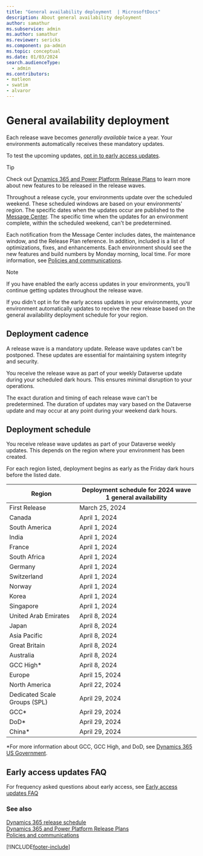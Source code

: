 ```yaml
---
title: "General availability deployment  | MicrosoftDocs"
description: About general availability deployment
author: samathur
ms.subservice: admin
ms.author: samathur 
ms.reviewer: sericks
ms.component: pa-admin
ms.topic: conceptual
ms.date: 01/03/2024
search.audienceType: 
  - admin
ms.contributors:
- matleon
- swatim
- alvaror
---
```

# General availability deployment

Each release wave becomes _generally available_ twice a year. Your environments automatically receives these mandatory updates.

To test the upcoming updates, [opt in to early access updates](opt-in-early-access-updates).

> [!TIP]
> Check out [Dynamics 365 and Power Platform Release Plans](/dynamics365/release-plans/) to learn more about new features to be released in the release waves.

Throughout a release cycle, your environments update over the scheduled weekend. These scheduled windows are based on your environments' region. The specific dates when the updates occur are published to the [Message Center](/office365/admin/manage/message-center). The specific time when the updates for an environment complete, within the scheduled weekend, can't be predetermined.

Each notification from the Message Center includes dates, the maintenance window, and the Release Plan reference. In addition, included is a list of optimizations, fixes, and enhancements. Each environment should see the new features and build numbers by Monday morning, local time. For more information, see [Policies and communications](policies-communications.md#scheduled-system-updates-and-maintenance).  

> [!NOTE]
> If you have enabled the early access updates in your environments, you'll continue getting updates throughout the release wave.
>
> If you didn't opt in for the early access updates in your environments, your environment automatically updates to receive the new release based on the general availability deployment schedule for your region.  

## Deployment cadence

A release wave is a mandatory update. Release wave updates can't be postponed. These updates are essential for maintaining system integrity and security.

You receive the release wave as part of your weekly Dataverse update during your scheduled dark hours. This ensures minimal disruption to your operations.

The exact duration and timing of each release wave can't be predetermined. The duration of updates may vary based on the Dataverse update and may occur at any point during your weekend dark hours.

## Deployment schedule  

You receive release wave updates as part of your Dataverse weekly updates. This depends on the region where your environment has been created.

For each region listed, deployment begins as early as the Friday dark hours before the listed date.

|Region  | Deployment schedule for 2024 wave 1 general availability |
|---------|---------|
| First Release                | March 25, 2024 |
| Canada                       | April 1, 2024  |
| South America                | April 1, 2024  |
| India                        | April 1, 2024  |
| France                       | April 1, 2024  |
| South Africa                 | April 1, 2024  |
| Germany                      | April 1, 2024  |
| Switzerland                  | April 1, 2024  |
| Norway                       | April 1, 2024  |
| Korea                        | April 1, 2024  |
| Singapore                    | April 1, 2024  |
| United Arab Emirates         | April 8, 2024  |
| Japan                        | April 8, 2024  |
| Asia Pacific                 | April 8, 2024  |
| Great Britain                | April 8, 2024  |
| Australia                    | April 8, 2024  |
| GCC High\*                   | April 8, 2024  |
| Europe                       | April 15, 2024 |
| North America                | April 22, 2024 |
| Dedicated Scale Groups (SPL) | April 29, 2024 |
| GCC\*                        | April 29, 2024 |
| DoD\*                        | April 29, 2024 |
| China\*                      | April 29, 2024 |

\*For more information about GCC, GCC High, and DoD, see [Dynamics 365 US Government](microsoft-dynamics-365-government.md).

## Early access updates FAQ

For frequency asked questions about early access, see [Early access updates FAQ](opt-in-early-access-update.mds#early-access-updates-faq) 

### See also

[Dynamics 365 release schedule](/dynamics365/get-started/release-schedule) <br />
[Dynamics 365 and Power Platform Release Plans](/dynamics365/release-plans/) <br />
[Policies and communications](policies-communications.md)

[!INCLUDE[footer-include](../includes/footer-banner.md)]
